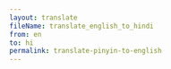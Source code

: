 ```yaml
--- 
layout: translate 
fileName: translate_english_to_hindi 
from: en
to: hi 
permalink: translate-pinyin-to-english
---
```

